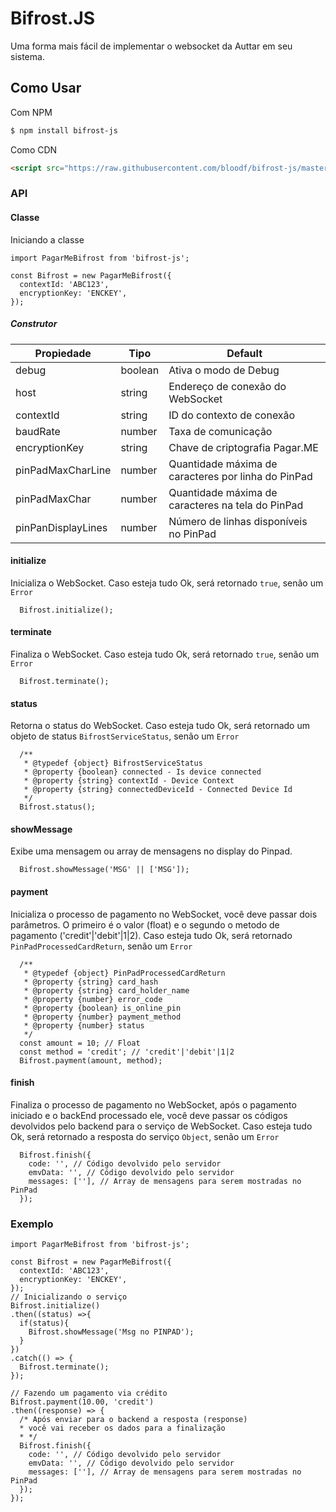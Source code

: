 
# Bifrost.JS
Uma forma mais fácil de implementar o websocket da Auttar em seu sistema.

## Como Usar

Com NPM
```bash
$ npm install bifrost-js
```

Como CDN
```html
<script src="https://raw.githubusercontent.com/bloodf/bifrost-js/master/dist/index.js"></script>
```

### API
#### Classe
Iniciando a classe
```JS
import PagarMeBifrost from 'bifrost-js';

const Bifrost = new PagarMeBifrost({
  contextId: 'ABC123',
  encryptionKey: 'ENCKEY',
});
```

##### Construtor
|Propiedade|Tipo|Default|
|--|--|--|
| debug | boolean | Ativa o modo de Debug |
| host | string | Endereço de conexão do WebSocket |
| contextId | string | ID do contexto de conexão |
| baudRate | number | Taxa de comunicação |
| encryptionKey | string | Chave de criptografia Pagar.ME |
| pinPadMaxCharLine | number | Quantidade máxima de caracteres por linha do PinPad |
| pinPadMaxChar | number | Quantidade máxima de caracteres na tela do PinPad |
| pinPanDisplayLines | number | Número de linhas disponíveis no PinPad |

#### initialize
Inicializa o WebSocket. Caso esteja tudo Ok, será retornado `true`, senão um `Error`

```JS
  Bifrost.initialize();
```

#### terminate
Finaliza o WebSocket. Caso esteja tudo Ok, será retornado `true`, senão um `Error`

```JS
  Bifrost.terminate();
```

#### status
Retorna o status do WebSocket. Caso esteja tudo Ok, será retornado um objeto de status `BifrostServiceStatus`, senão um `Error`

```JS
  /**
   * @typedef {object} BifrostServiceStatus
   * @property {boolean} connected - Is device connected
   * @property {string} contextId - Device Context
   * @property {string} connectedDeviceId - Connected Device Id
   */
  Bifrost.status();
```

#### showMessage
Exibe uma mensagem ou array de mensagens no display do Pinpad.

```JS
  Bifrost.showMessage('MSG' || ['MSG']);
```

#### payment
Inicializa o processo de pagamento no WebSocket, você deve passar dois parâmetros. O primeiro é o valor (float) e o segundo o metodo de pagamento ('credit'|'debit'|1|2). Caso esteja tudo Ok, será retornado `PinPadProcessedCardReturn`, senão um `Error`

```JS
  /**
   * @typedef {object} PinPadProcessedCardReturn
   * @property {string} card_hash
   * @property {string} card_holder_name
   * @property {number} error_code
   * @property {boolean} is_online_pin
   * @property {number} payment_method
   * @property {number} status
   */
  const amount = 10; // Float
  const method = 'credit'; // 'credit'|'debit'|1|2
  Bifrost.payment(amount, method);
```

#### finish
Finaliza o processo de pagamento no WebSocket, após o pagamento iniciado e o backEnd processado ele, você deve passar os códigos devolvidos pelo backend para o serviço de WebSocket. Caso esteja tudo Ok, será retornado a resposta do serviço `Object`, senão um `Error`

```JS
  Bifrost.finish({
    code: '', // Código devolvido pelo servidor
    emvData: '', // Código devolvido pelo servidor
    messages: [''], // Array de mensagens para serem mostradas no PinPad
  });
```

### Exemplo
```JS
import PagarMeBifrost from 'bifrost-js';

const Bifrost = new PagarMeBifrost({
  contextId: 'ABC123',
  encryptionKey: 'ENCKEY',
});
// Inicializando o serviço
Bifrost.initialize()
.then((status) =>{
  if(status){
    Bifrost.showMessage('Msg no PINPAD');
  }
})
.catch(() => {
  Bifrost.terminate();
});

// Fazendo um pagamento via crédito
Bifrost.payment(10.00, 'credit')
.then((response) => {
  /* Após enviar para o backend a resposta (response)
  * você vai receber os dados para a finalização 
  * */
  Bifrost.finish({
    code: '', // Código devolvido pelo servidor
    emvData: '', // Código devolvido pelo servidor
    messages: [''], // Array de mensagens para serem mostradas no PinPad
  });
});

```
